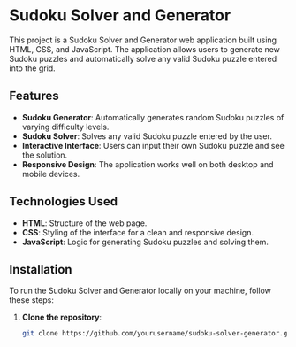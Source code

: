 
# Sudoku Solver and Generator

This project is a Sudoku Solver and Generator web application built using HTML, CSS, and JavaScript. The application allows users to generate new Sudoku puzzles and automatically solve any valid Sudoku puzzle entered into the grid.

## Features

- **Sudoku Generator**: Automatically generates random Sudoku puzzles of varying difficulty levels.
- **Sudoku Solver**: Solves any valid Sudoku puzzle entered by the user.
- **Interactive Interface**: Users can input their own Sudoku puzzle and see the solution.
- **Responsive Design**: The application works well on both desktop and mobile devices.

## Technologies Used

- **HTML**: Structure of the web page.
- **CSS**: Styling of the interface for a clean and responsive design.
- **JavaScript**: Logic for generating Sudoku puzzles and solving them.

## Installation

To run the Sudoku Solver and Generator locally on your machine, follow these steps:

1. **Clone the repository**:
   ```bash
   git clone https://github.com/yourusername/sudoku-solver-generator.git
